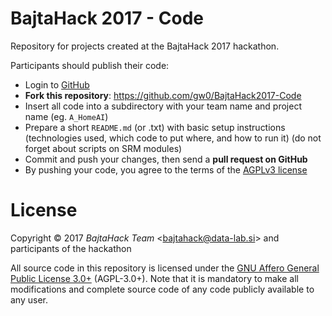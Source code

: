 BajtaHack 2017 - Code
=====================

Repository for projects created at the BajtaHack 2017 hackathon.

Participants should publish their code:

- Login to <a href="https://github.com/">GitHub</a>
- **Fork this repository**: <a href="https://github.com/gw0/BajtaHack2017-Code">https://github.com/gw0/BajtaHack2017-Code</a>
- Insert all code into a subdirectory with your team name and project name (eg. <code>A_HomeAI</code>)
- Prepare a short <code>README.md</code> (or .txt) with basic setup instructions (technologies used, which code to put where, and how to run it) (do not forget about scripts on SRM modules)
- Commit and push your changes, then send a <strong>pull request on GitHub</strong>
- By pushing your code, you agree to the terms of the <a href="https://opensource.org/licenses/AGPL-3.0">AGPLv3 license</a>


License
=======

Copyright &copy; 2017 *BajtaHack Team* &lt;<bajtahack@data-lab.si>&gt; and participants of the hackathon

All source code in this repository is licensed under the [GNU Affero General Public License 3.0+](LICENSE_AGPL-3.0.txt) (AGPL-3.0+). Note that it is mandatory to make all modifications and complete source code of any code publicly available to any user.
